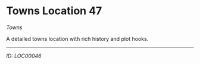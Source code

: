 # Towns Location 47

*Towns*

A detailed towns location with rich history and plot hooks.

---
*ID: LOC00046*